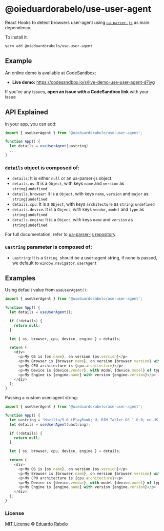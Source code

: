 # @oieduardorabelo/use-user-agent

React Hooks to detect browsers user-agent using [`ua-parser-js`](https://github.com/faisalman/ua-parser-js) as main dependency.

To install it:

```
yarn add @oieduardorabelo/use-user-agent
```

## Example

An online demo is available at CodeSandbox:

- **Live demo:** https://codesandbox.io/s/live-demo-use-user-agent-d7iyg

If you've any issues, **open an issue with a CodeSandbox link** with your issue

## API Explained

In your app, you can add:

```javascript
import { useUserAgent } from '@oieduardorabelo/use-user-agent';

function App() {
  let details = useUserAgent(uastring)
  ...
}
```

### `details` object is composed of:

- `details`: It is either `null` or an ua-parser-js object.
- `details.os`: It is a `Object`, with keys `name` and `version` as `string|undefined`
- `details.browser`: It is a `Object`, with keys `name`, `version` and `major` as `string|undefined`
- `details.cpu`: It is a `Object`, with keys `architecture` as `string|undefined`
- `details.device`: It is a `Object`, with keys `vendor`, `model` and `type` as `string|undefined`
- `details.engine`: It is a `Object`, with keys `name` and `version`  as `string|undefined`

For full documentation, refer to [ua-parser-js repository](https://github.com/faisalman/ua-parser-js#example).

### `uastring` parameter is composed of:

- `uastring`: It is a `String`, should be a user-agent string, if none is passed, we default to `window.navigator.userAgent`

## Examples

Using default value from `useUserAgent()`:

```javascript
import { useUserAgent } from '@oieduardorabelo/use-user-agent';

function App() {
  let details = useUserAgent();

  if (!details) {
    return null;
  }

  let { os, browser, cpu, device, engine } = details;

  return (
    <div>
      <p>My OS is {os.name}, on version {os.version}</p>
      <p>My Browser is {browser.name}, on version {browser.version} with major {browser.major}</p>
      <p>My CPU architecture is {cpu.architecture}</p>
      <p>My Device is {device.vendor}, with model {device.model} of type {device.type}</p>
      <p>My Engine is {engine.name} with version {engine.version}</p>
    </div>
  );
}
```

Passing a custom user-agent string:

```javascript
import { useUserAgent } from '@oieduardorabelo/use-user-agent';

function App() {
  let uastring = "Mozilla/5.0 (PlayBook; U; RIM Tablet OS 1.0.0; en-US) AppleWebKit/534.11 (KHTML, like Gecko) Version/7.1.0.7 Safari/534.11";
  let details = useUserAgent(uastring);

  if (!details) {
    return null;
  }

  let { os, browser, cpu, device, engine } = details;

  return (
    <div>
      <p>My OS is {os.name}, on version {os.version}</p>
      <p>My Browser is {browser.name}, on version {browser.version} with major {browser.major}</p>
      <p>My CPU architecture is {cpu.architecture}</p>
      <p>My Device is {device.vendor}, with model {device.model} of type {device.type}</p>
      <p>My Engine is {engine.name} with version {engine.version}</p>
    </div>
  );
}
```

### License

[MIT License](https://oss.ninja/mit/oieduardorabelo/) © [Eduardo Rabelo](https://eduardorabelo.me)
